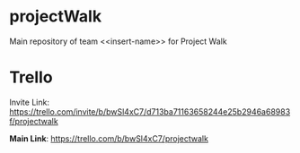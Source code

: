 # projectWalk
Main repository of team &lt;&lt;insert-name>> for Project Walk

# Trello

Invite Link: https://trello.com/invite/b/bwSl4xC7/d713ba71163658244e25b2946a68983f/projectwalk

**Main Link**: https://trello.com/b/bwSl4xC7/projectwalk
